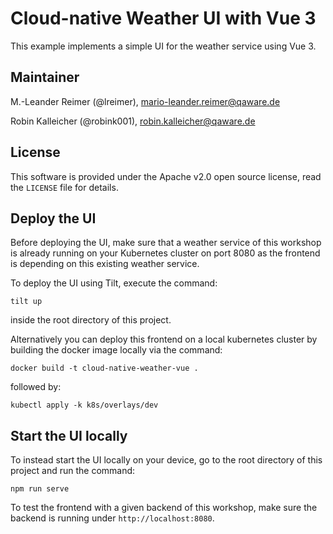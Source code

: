 # Cloud-native Weather UI with Vue 3

This example implements a simple UI for the weather service using Vue 3.

## Maintainer

M.-Leander Reimer (@lreimer), <mario-leander.reimer@qaware.de>

Robin Kalleicher (@robink001), <robin.kalleicher@qaware.de>

## License

This software is provided under the Apache v2.0 open source license, read the `LICENSE`
file for details.

## Deploy the UI

Before deploying the UI, make sure that a weather service of this workshop is already running on your Kubernetes cluster
on port 8080 as the frontend is depending on this existing weather service.

To deploy the UI using Tilt, execute the command:

```
tilt up
```

inside the root directory of this project.

Alternatively you can deploy this frontend on a local kubernetes cluster by building the docker image locally via the 
command:

```
docker build -t cloud-native-weather-vue .
```

followed by:

```
kubectl apply -k k8s/overlays/dev
```

## Start the UI locally

To instead start the UI locally on your device, go to the root directory of this project and run the command:

```
npm run serve
```

To test the frontend with a given backend of this workshop, make sure the backend is running under `http://localhost:8080`.